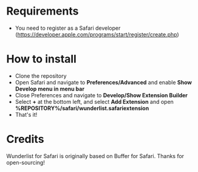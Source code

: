 # Requirements

* You need to register as a Safari developer (https://developer.apple.com/programs/start/register/create.php)

# How to install

* Clone the repository
* Open Safari and navigate to **Preferences/Advanced** and enable **Show Develop menu in menu bar**
* Close Preferences and navigate to **Develop/Show Extension Builder**
* Select **+** at the bottom left, and select **Add Extension** and open **%REPOSITORY%/safari/wunderlist.safariextension**
* That's it!

# Credits

Wunderlist for Safari is originally based on Buffer for Safari. Thanks for open-sourcing!